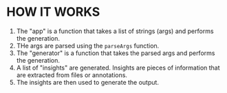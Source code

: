 # HOW IT WORKS

1. The "app" is a function that takes a list of strings (args) and performs the generation.
2. THe args are parsed using the `parseArgs` function.
3. The "generator" is a function that takes the parsed args and performs the generation.
4. A list of "insights" are generated. Insights are pieces of information that are extracted from files or annotations.
5. The insights are then used to generate the output.